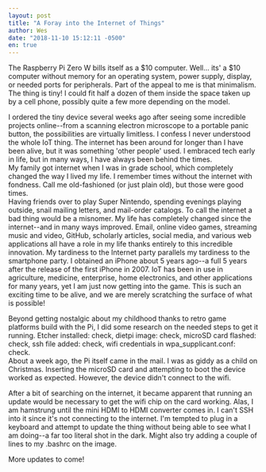 ```yaml
---
layout: post
title: "A Foray into the Internet of Things"
author: Wes
date: "2018-11-10 15:12:11 -0500"
en: true
---
```


The Raspberry Pi Zero W bills itself as a $10 computer.  Well... its' a $10 computer without memory for an operating
system, power supply, display, or needed ports for peripherals.  Part of the appeal to me is that minimalism. The thing is
tiny!  I could fit half a dozen of them inside the space taken up by a cell phone, possibly quite a few more depending on the
model.

I ordered the tiny device several weeks ago after seeing some incredible projects online--from a scanning electron
microscope to a portable panic button, the possibilities are virtually limitless.  I confess I never 
understood the whole IoT thing.  The internet has been around for longer than I have been alive, but
it was something 'other people' used.  I embraced tech early in life, but in many ways, I have always been behind the times.  
My family got internet when I was in grade school, which completely changed the way I lived my life.  I remember times without 
the internet with fondness.  Call me old-fashioned (or just plain old), but those were good times.  
Having friends over to play Super Nintendo, spending evenings playing outside, snail mailing letters, and mail-order catalogs.
To call the internet a bad thing would be a misnomer.  My life has completely changed since the internet--and in many 
ways improved.  Email, online video games, streaming music and video, GitHub, scholarly articles, social media,
and various web applications all have a role in my life thanks entirely to this incredible innovation.
My tardiness to the Internet party parallels my tardiness to the smartphone party.
I obtained an iPhone about 5 years ago--a full 5 years after the release of the first iPhone in 2007.
IoT has been in use in agriculture, medicine, enterprise, home electronics, and other 
applications for many years, yet I am just now getting into the game.  This is such an exciting time
to be alive, and we are merely scratching the surface of what is possible!

Beyond getting nostalgic about my childhood thanks to retro game platforms build with the Pi,
I did some research on the needed steps to get it running.  Etcher installed: check, dietpi image: check, 
microSD card flashed: check, ssh file added: check, wifi credentials in wpa_supplicant.conf: check.  
About a week ago, the Pi itself came in the mail.  I was as giddy as a child on Christmas.  Inserting the microSD card 
and attempting to boot the device worked as expected.  However, the device didn't connect to the wifi.  

After a bit of searching on the internet, it became apparent that running an update would be necessary to get the 
wifi chip on the card working.  Alas, I am hamstrung until the mini HDMI to HDMI converter comes in.
I can't SSH into it since it's not connecting to the internet.  I'm tempted to plug in a keyboard and attempt 
to update the thing without being able to see what I am doing--a far too literal shot in the dark.
Might also try adding a couple of lines to my .bashrc on the image.

More updates to come!
